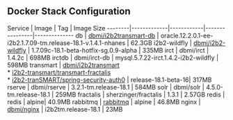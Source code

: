 ## Docker Stack Configuration

Service | Image | Tag  | Image Size
--------|-------------|------------|----------------|--------------
db | [dbmi/i2b2transmart-db](https://hub.docker.com/r/dbmi/i2b2transmart-db/) | oracle.12.2.0.1-ee-i2b2.1.7.09-tm.release-18.1-v.1.4.1-nhanes  | 62.3GB
i2b2-wildfly | [dbmi/i2b2-wildfly](https://hub.docker.com/r/dbmi/i2b2-wildfly/) | 1.7.09c-18.1-beta-hotfix-sg.0.9-alpha | 335MB
irct | dbmi/irct | 1.4.2c |  698MB
irctdb | dbmi/irct-db  |  mysql.5.7.22-irct.1.4.2-i2b2-wildfly | 598MB
transmart | [dbmi/i2b2transmart](https://hub.docker.com/r/dbmi/i2b2transmart/) <br /> *  [i2b2-transmart/transmart-fractalis](https://github.com/i2b2-tranSMART/transmart-fractalis/commit/be3d77a91e695da40569c77e00c245cb06fe7e78) <br />* [i2b2-tranSMART/spring-security-auth0](https://github.com/i2b2-tranSMART/spring-security-auth0/commit/ef51e4a13389718c232858f796f16b4fa2d195d3)  |  release-18.1-beta-16| 317MB
rserve | dbmi/rserve | 3.2.1-tm.release-18.1 | 584MB
solr | dbmi/solr  | 4.5.0-tm.release-18.1 | 259MB
fractalis | sherzinger/fractalis | 1.3.1 | 2.57GB
redis | redis | alpine| 40.9MB
rabbitmq |  [rabbitmq](https://hub.docker.com/_/rabbitmq/) | alpine | 46.8MB
nginx | [dbmi/nginx](https://hub.docker.com/r/dbmi/nginx/)  | i2b2tm.release-18.1 | 23MB
